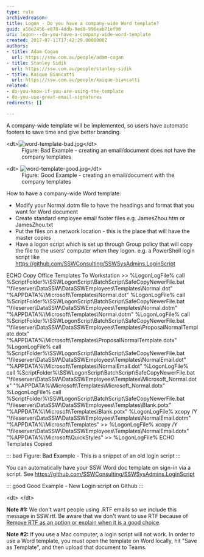 ```yaml
---
type: rule
archivedreason: 
title: Logon - Do you have a company-wide Word template?
guid: a58e2456-e070-4ddb-9ed8-996eab71ef90
uri: logon---do-you-have-a-company-wide-word-template
created: 2017-07-11T17:42:29.0000000Z
authors:
- title: Adam Cogan
  url: https://ssw.com.au/people/adam-cogan
- title: Stanley Sidik
  url: https://ssw.com.au/people/stanley-sidik
- title: Kaique Biancatti
  url: https://ssw.com.au/people/kaique-biancatti
related:
- do-you-know-if-you-are-using-the-template
- do-you-use-great-email-signatures
redirects: []

---
```


A company-wide template will be implemented, so users have automatic footers to save time and give better branding.
<dl class="badImage">&lt;dt&gt;<img src="word-template-bad.jpg" alt="word-template-bad.jpg">&lt;/dt&gt;<dd>Figure: Bad Example - creating an email/document does not have the company templates</dd></dl><dl class="goodImage">&lt;dt&gt; <img src="word-template-good.jpg" alt="word-template-good.jpg">&lt;/dt&gt;<dd>Figure: Good Example - creating an email/document with the company templates<br></dd></dl>
<!--endintro-->

How to have a company-wide Word template:

* Modify your Normal.dotm file to have the headings and format that you want for Word document
* Create standard employee email footer files e.g. JamesZhou.htm or JamesZhou.txt
* Put the files on a network location - this is the place that will have the master copies
* Have a logon script which is set up through Group policy that will copy the file to the users' computer when they logon.
e.g. a PowerShell login script like https://github.com/SSWConsulting/SSWSysAdmins.LoginScript



ECHO Copy Office Templates To Workstation >> %LogonLogFile%
call %ScriptFolder%\SSWLogonScript\BatchScript\SafeCopyNewerFile.bat "\\fileserver\DataSSW\DataSSWEmployees\Templates\Normal.dot" "%APPDATA%\Microsoft\Templates\Normal.dot" %LogonLogFile%
call %ScriptFolder%\SSWLogonScript\BatchScript\SafeCopyNewerFile.bat "\\fileserver\DataSSW\DataSSWEmployees\Templates\Normal.dotm" "%APPDATA%\Microsoft\Templates\Normal.dotm" %LogonLogFile%
call %ScriptFolder%\SSWLogonScript\BatchScript\SafeCopyNewerFile.bat "\\fileserver\DataSSW\DataSSWEmployees\Templates\ProposalNormalTemplate.dotx" "%APPDATA%\Microsoft\Templates\ProposalNormalTemplate.dotx" %LogonLogFile%
call %ScriptFolder%\SSWLogonScript\BatchScript\SafeCopyNewerFile.bat "\\fileserver\DataSSW\DataSSWEmployees\Templates\NormalEmail.dot" "%APPDATA%\Microsoft\Templates\NormalEmail.dot" %LogonLogFile%
call %ScriptFolder%\SSWLogonScript\BatchScript\SafeCopyNewerFile.bat "\\fileserver\DataSSW\DataSSWEmployees\Templates\Microsoft\_Normal.dotx" "%APPDATA%\Microsoft\Templates\Microsoft\_Normal.dotx" %LogonLogFile%
call %ScriptFolder%\SSWLogonScript\BatchScript\SafeCopyNewerFile.bat "\\fileserver\DataSSW\DataSSWEmployees\Templates\Blank.potx" "%APPDATA%\Microsoft\Templates\Blank.potx" %LogonLogFile%
xcopy /Y "\\fileserver\DataSSW\DataSSWEmployees\Templates\NormalEmail.dotm" "%APPDATA%\Microsoft\Templates\" >> %LogonLogFile%
xcopy /Y "\\fileserver\DataSSW\DataSSWEmployees\Templates\NormalEmail.dotx" "%APPDATA%\Microsoft\QuickStyles\" >> %LogonLogFile%
ECHO Templates Copied


::: bad
Figure: Bad Example - This is a snippet of an old login script
:::


You can automatically have your SSW Word doc template on sign-in via a script. See https://github.com/SSWConsulting/SSWSysAdmins.LoginScript



::: good
Good Example - New Login script on Github
:::

&lt;dt&gt;
&lt;/dt&gt;

**Note #1:** We don't want people using .RTF emails so we include this message in SSW.rtf. Be aware that we don't want to use RTF because of [Remove RTF as an option or explain when it is a good choice](https://www.ssw.com.au/ssw/Standards/BetterSoftwareSuggestions/Outlook.aspx#RemoveRTF).

**Note #2:** If you use a Mac computer, a login script will not work. In order to use a Word template, you must open the template on Word locally, hit "Save as Template", and then upload that document to Teams.
